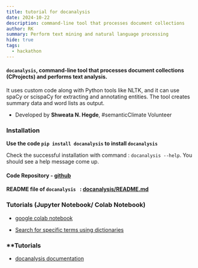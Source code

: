 ```yaml
---
title: tutorial for docanalysis  
date: 2024-10-22
description: command-line tool that processes document collections 
author: RK 
summary: Perform text mining and natural language processing
hide: true
tags:
  - hackathon
---
```


#### **`docanalysis`**, command-line tool that processes document collections (CProjects) and performs text analysis.

It uses custom code along with Python tools like NLTK, and it can use spaCy or scispaCy for extracting and annotating entities. The tool creates summary data and word lists as output.

- Developed by **Shweata N. Hegde**, #semanticClimate Volunteer  

### **Installation**  

**Use the code `pip install docanalysis` to install `docanalysis`**

Check the successful installation with command : `docanalysis --help`. You should see a help message come up.

#### **Code Repository** - [github](https://github.com/petermr/docanalysis)

#### **README file of ```docanalysis ```** : [docanalysis/README.md](https://github.com/petermr/docanalysis/blob/main/README.md)

### **Tutorials (Jupyter Notebook/ Colab Notebook)** 
  
  - [google colab notebook](https://colab.research.google.com/drive/1sT2Die3pV3dLcyHgwZBg3IxS2FJ_8W0-?usp=sharing)
  
  - [Search for specific terms using dictionaries](https://colab.research.google.com/drive/1dbjq89FeIFMgUIzOPJBKg00tqzDe3uvB#scrollTo=jxgMYANusakv)

### **Tutorials 

- [docanalysis documentation](https://github.com/petermr/docanalysis/wiki/docanalysis-Tutorial)